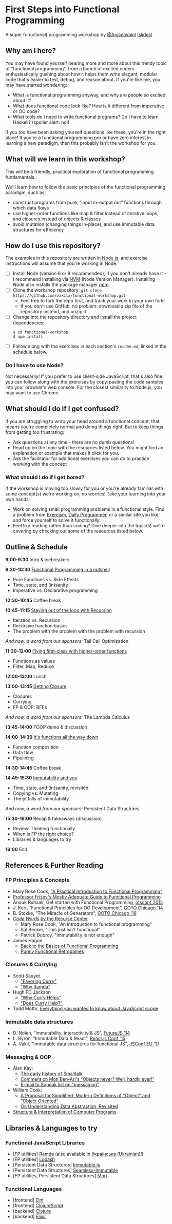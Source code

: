 # First Steps into Functional Programming

A super fun(ctional) programming workshop by [@AnjanaVakil](https://twitter.com/AnjanaVakil) ([slides](https://speakerdeck.com/vakila/first-steps-into-functional-programming))

## Why am I here?

You may have found yourself hearing more and more about this trendy topic of “functional programming", from a bunch of excited coders enthusiastically gushing about how it helps them write elegant, modular code that's easier to test, debug, and reason about. If you're like me, you may have started wondering:

- What is functional programming anyway, and why are people so excited about it?
- What does functional code look like? How is it different from imperative or OO code?
- What tools do I need to write functional programs? Do I have to learn Haskell? (spoiler alert: no!)

If you too have been asking yourself questions like these, you're in the right place! If you're a functional programming pro or have zero interest in learning a new paradigm, then this probably isn't the workshop for you.

## What will we learn in this workshop?

This will be a friendly, practical exploration of functional programming fundamentals.

We'll learn how to follow the basic principles of the functional programming paradigm, such as:
- construct programs from pure, “input in-output out” functions through which data flows
- use higher-order functions like map & filter instead of iterative loops, and closures instead of objects & classes
- avoid mutation (changing things in-place), and use immutable data structures for efficiency


## How do I use this repository?

The examples in this repository are written in [Node.js](https://nodejs.org), and exercise instructions will assume that you're working in Node.


- [ ] Install Node (version 6 or 8 recommended), if you don't already have it - I recommend installing via [NVM](https://github.com/creationix/nvm) (Node Version Manager). Installing Node also installs the package manager [npm](https://www.npmjs.com/).
- [ ] Clone the workshop repository: `git clone https://github.com/vakila/functional-workshop.git`
  - Feel free to fork the repo first, and track your work in your own fork!
  - If you don't use GitHub, no problem: download a zip file of the repository instead, and unzip it.
- [ ] Change into the repository directory and install the project dependencies:
  ```
  $ cd functional-workshop
  $ npm install
  ```
- [ ] Follow along with the exercises in each section's `readme.md`, linked in the schedule below.

### Do I have to use Node?

Not necessarily! If you prefer to use client-side JavaScript, that's also fine: you can follow along with the exercises by copy-pasting the code samples into your browser's web console. For the closest similarity to Node.js, you may want to use Chrome.

## What should I do if I get confused?

If you are struggling to wrap your head around a functional concept, that means you're completely normal and doing things right! But to keep things from getting too frustrating:

- Ask questions at any time - there are no dumb questions!
- Read up on the topic with the resources listed below. You might find an explanation or example that makes it click for you.
- Ask the facilitator for additional exercises you can do to practice working with the concept

### What should I do if I get bored?

If the workshop is moving too slowly for you or you're already familiar with some concept(s) we're working on, no worries! Take your learning into your own hands:

- Work on solving small programming problems in a functional style. Find a problem from [Exercism](https://exercism.io/tracks/javascript/exercises), [Daily Programmer](https://www.reddit.com/r/dailyprogrammer/), or a similar site you like, and force yourself to solve it functionally.
- Feel like reading rather than coding? Dive deeper into the topic(s) we're covering by checking out some of the resources listed below.



## Outline & Schedule

**9:00-9:30** Intro & icebreakers

**9:30-10:30** [Functional Programming in a nutshell](pure-functions)
  - Pure Functions vs. Side Effects
  - Time, state, and (in)sanity
  - Imperative vs. Declarative programming
  
**10:30-10:45** Coffee break

**10:45-11:15** [Staying out of the loop with Recursion](recursion)
  - Iteration vs. Recursion
  - Recursive function basics
  - The problem with the problem with the problem with recursion

  _And now, a word from our sponsors:_ Tail Call Optimization

**11:30-12:00** [Flying first-class with higher-order functions](higher-order)
  - Functions as values
  - Filter, Map, Reduce

**12:00-13:00** Lunch

**13:00-13:45** [Getting Closure](closure)
  - Closures
  - Currying
  - FP & OOP: BFFs

  _And now, a word from our sponsors:_ The Lambda Calculus

**13:45-14:00** FOOP demo & discussion

**14:00-14:30** [It's functions all the way down](composition)
  - Function composition
  - Data flow
  - Pipelining

**14:30-14:45** Coffee break

**14:45-15:30** [Immutability and you](immutability)
  - Time, state, and (in)sanity, revisited
  - Copying vs. Mutating
  - The pitfalls of immutability

  _And now, a word from our sponsors:_ Persistent Data Structures

**15:30-16:00** Recap & takeaways (discussion)
  - Review: Thinking functionally
  - When is FP the right choice?
  - Libraries & languages to try

**16:00** End


## References & Further Reading

### FP Principles & Concepts
- Mary Rose Cook, ["A Practical Introduction to Functional Programming"](https://maryrosecook.com/blog/post/a-practical-introduction-to-functional-programming)
- [Professor Frisby's Mostly Adequate Guide to Functional Programming](https://mostly-adequate.gitbooks.io/mostly-adequate-guide/)
- Anouk Ruhaak, Get started with Functional Programming, [otsconf 2015](https://www.youtube.com/watch?v=6f5dt923FmQ)
- J. Kerr, “Functional Principles for OO Development”, [GOTO Chicago '14](https://youtu.be/GpXsQ-NIKXY)
- B. Stokke, "The Miracle of Generators", [GOTO Chicago '16](https://youtu.be/6mCkLZ0cwAI)
- [_Code Words_ by the Recurse Center](https://codewords.recurse.com)
  - Mary Rose Cook, "An introduction to functional programming"
  - Sal Becker, "This just isn't functional"
  - Patrick Dubroy, "Immutability is not enough"
- James Hague
  - [Back to the Basics of Functional Programming](https://prog21.dadgum.com/18.html)
  - [Purely Functional Retrogames](https://prog21.dadgum.com/23.html)

### Closures & Currying
- Scott Sauyet
  - ["Favoring Curry"](https://fr.umio.us/favoring-curry/#header)
  - ["Why Ramda"](https://fr.umio.us/why-ramda/#header)
- Hugh FD Jackson
  - ["Why Curry Helps"](https://hughfdjackson.com/javascript/why-curry-helps/)
  - ["Does Curry Help?"](https://hughfdjackson.com/javascript/does-curry-help/)
- Todd Motto, [Everything you wanted to know about JavaScript scope](https://toddmotto.com/everything-you-wanted-to-know-about-javascript-scope/#closures)

### Immutable data structures
- D. Nolen, “Immutability, interactivity & JS”, [FutureJS '14](https://youtu.be/mS264h8KGwk)
- L. Byron, “Immutable Data & React”, [React.js Conf '15](https://youtu.be/I7IdS-PbEgI)
- A. Vakil, "Immutable data structures for functional JS", [JSConf EU '17](https://youtu.be/Wo0qiGPSV-s)

### Messaging & OOP
- Alan Kay:
  -  [The early history of Smalltalk](http://worrydream.com/EarlyHistoryOfSmalltalk)
  -  [Comment on Moti Ben-Ari's “Objects never? Well, hardly ever!”](http://computinged.wordpress.com/2010/09/11/moti-asks-objects-never-well-hardly-ever/#div-comment-3766)
  -  [E-mail to Squeak list on "messaging"](http://wiki.c2.com/?AlanKayOnMessaging)
- William Cook:
  -  [A Proposal for Simplified, Modern Definitions of "Object" and "Object Oriented"](http://wcook.blogspot.com/2012/07/proposal-for-simplified-modern.html)
  -  [On Understanding Data Abstraction, Revisited](http://www.cs.utexas.edu/%7Ewcook/Drafts/2009/essay.pdf)
- [Structure & Interpretation of Computer Programs](http://mitpress.mit.edu/sicp)

## Libraries & Languages to try

### Functional JavaScript Libraries

- [FP utilities] [Ramda](https://ramdajs.com/) (also available in [Українська (Ukrainian)](https://github.com/ivanzusko/ramda)!)
- [FP utilities] [Lodash](https://lodash.com/)
- [Persistent Data Structures] [Immutable.js](https://facebook.github.io/immutable-js/)
- [Persistent Data Structures] [Seamless-Immutable](https://github.com/rtfeldman/seamless-immutable)  
- [FP utilities, Persistent Data Structures] [Mori](http://swannodette.github.io/mori/)

### Functional Languages

- [frontend] [Elm](http://elm-lang.org/)
- [frontend] [ClojureScript](https://clojurescript.org/)
- [backend] [Clojure](https://clojure.org/)
- [backend] [Elixir](https://elixir-lang.org/)

